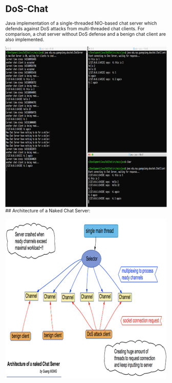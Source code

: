 # DoS-Chat

Java implementation of a single-threaded NIO-based chat server which defends against DoS attacks from multi-threaded chat clients. For comparison, a chat server without DoS defense and a benign chat client are also implemented.
<br>

<img src="./snapshots/normal.png" width="900px" height="500px" />
<br>
## Architecture of a Naked Chat Server:<br>
<br>
<img src="./snapshots/raw-server.png" width="900px" height="500px" />
